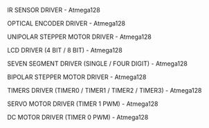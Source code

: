 IR SENSOR DRIVER - Atmega128

OPTICAL ENCODER DRIVER - Atmega128

UNIPOLAR STEPPER MOTOR DRIVER - Atmega128

LCD DRIVER (4 BIT / 8 BIT) - Atmega128

SEVEN SEGMENT DRIVER (SINGLE / FOUR DIGIT) - Atmega128

BIPOLAR STEPPER MOTOR DRIVER - Atmega128

TIMERS DRIVER (TIMER0 / TIMER1 / TIMER2 / TIMER3) - Atmega128

SERVO MOTOR DRIVER (TIMER 1 PWM) - Atmega128

DC MOTOR DRIVER (TIMER 0 PWM) - Atmega128
